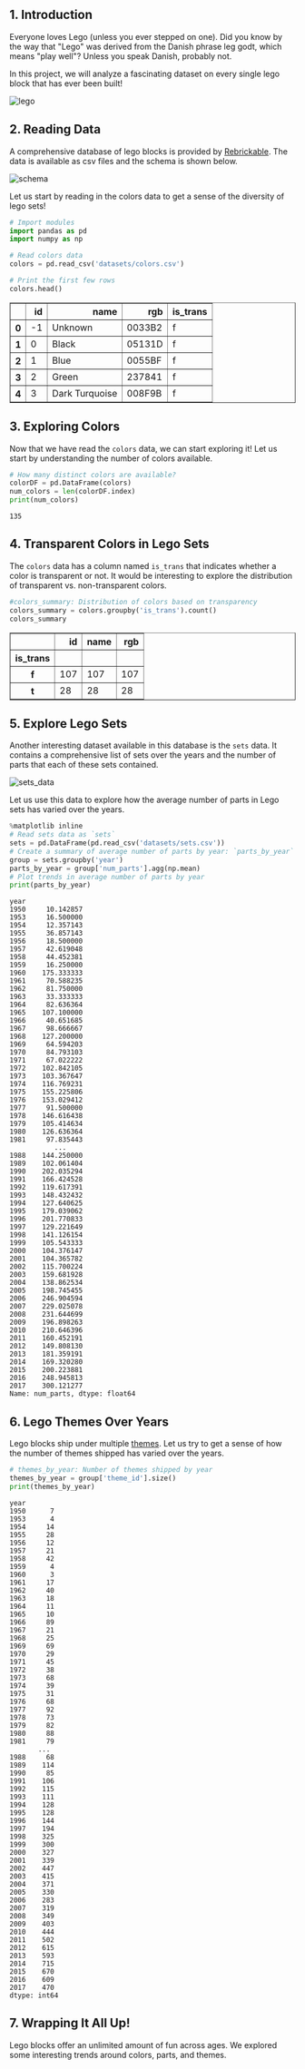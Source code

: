## 1. Introduction
<p>Everyone loves Lego (unless you ever stepped on one). Did you know by the way that "Lego" was derived from the Danish phrase leg godt, which means "play well"? Unless you speak Danish, probably not. </p>
<p>In this project, we will analyze a fascinating dataset on every single lego block that has ever been built!</p>
<p><img src="https://s3.amazonaws.com/assets.datacamp.com/production/project_10/datasets/lego-bricks.jpeg" alt="lego"></p>

## 2. Reading Data
<p>A comprehensive database of lego blocks is provided by <a href="https://rebrickable.com/downloads/">Rebrickable</a>. The data is available as csv files and the schema is shown below.</p>
<p><img src="https://s3.amazonaws.com/assets.datacamp.com/production/project_10/datasets/downloads_schema.png" alt="schema"></p>
<p>Let us start by reading in the colors data to get a sense of the diversity of lego sets!</p>


```python
# Import modules
import pandas as pd
import numpy as np

# Read colors data
colors = pd.read_csv('datasets/colors.csv')

# Print the first few rows
colors.head()
```




<div>
<table border="1" class="dataframe">
  <thead>
    <tr style="text-align: right;">
      <th></th>
      <th>id</th>
      <th>name</th>
      <th>rgb</th>
      <th>is_trans</th>
    </tr>
  </thead>
  <tbody>
    <tr>
      <th>0</th>
      <td>-1</td>
      <td>Unknown</td>
      <td>0033B2</td>
      <td>f</td>
    </tr>
    <tr>
      <th>1</th>
      <td>0</td>
      <td>Black</td>
      <td>05131D</td>
      <td>f</td>
    </tr>
    <tr>
      <th>2</th>
      <td>1</td>
      <td>Blue</td>
      <td>0055BF</td>
      <td>f</td>
    </tr>
    <tr>
      <th>3</th>
      <td>2</td>
      <td>Green</td>
      <td>237841</td>
      <td>f</td>
    </tr>
    <tr>
      <th>4</th>
      <td>3</td>
      <td>Dark Turquoise</td>
      <td>008F9B</td>
      <td>f</td>
    </tr>
  </tbody>
</table>
</div>



## 3. Exploring Colors
<p>Now that we have read the <code>colors</code> data, we can start exploring it! Let us start by understanding the number of colors available.</p>


```python
# How many distinct colors are available?
colorDF = pd.DataFrame(colors)
num_colors = len(colorDF.index)
print(num_colors)
```

    135
    

## 4. Transparent Colors in Lego Sets
<p>The <code>colors</code> data has a column named <code>is_trans</code> that indicates whether a color is transparent or not. It would be interesting to explore the distribution of transparent vs. non-transparent colors.</p>


```python
#colors_summary: Distribution of colors based on transparency
colors_summary = colors.groupby('is_trans').count()
colors_summary
```




<div>
<table border="1" class="dataframe">
  <thead>
    <tr style="text-align: right;">
      <th></th>
      <th>id</th>
      <th>name</th>
      <th>rgb</th>
    </tr>
    <tr>
      <th>is_trans</th>
      <th></th>
      <th></th>
      <th></th>
    </tr>
  </thead>
  <tbody>
    <tr>
      <th>f</th>
      <td>107</td>
      <td>107</td>
      <td>107</td>
    </tr>
    <tr>
      <th>t</th>
      <td>28</td>
      <td>28</td>
      <td>28</td>
    </tr>
  </tbody>
</table>
</div>



## 5. Explore Lego Sets
<p>Another interesting dataset available in this database is the <code>sets</code> data. It contains a comprehensive list of sets over the years and the number of parts that each of these sets contained. </p>
<p><img src="https://imgur.com/1k4PoXs.png" alt="sets_data"></p>
<p>Let us use this data to explore how the average number of parts in Lego sets has varied over the years.</p>


```python
%matplotlib inline
# Read sets data as `sets`
sets = pd.DataFrame(pd.read_csv('datasets/sets.csv'))
# Create a summary of average number of parts by year: `parts_by_year`
group = sets.groupby('year')
parts_by_year = group['num_parts'].agg(np.mean)
# Plot trends in average number of parts by year
print(parts_by_year)
```

    year
    1950     10.142857
    1953     16.500000
    1954     12.357143
    1955     36.857143
    1956     18.500000
    1957     42.619048
    1958     44.452381
    1959     16.250000
    1960    175.333333
    1961     70.588235
    1962     81.750000
    1963     33.333333
    1964     82.636364
    1965    107.100000
    1966     40.651685
    1967     98.666667
    1968    127.200000
    1969     64.594203
    1970     84.793103
    1971     67.022222
    1972    102.842105
    1973    103.367647
    1974    116.769231
    1975    155.225806
    1976    153.029412
    1977     91.500000
    1978    146.616438
    1979    105.414634
    1980    126.636364
    1981     97.835443
               ...    
    1988    144.250000
    1989    102.061404
    1990    202.035294
    1991    166.424528
    1992    119.617391
    1993    148.432432
    1994    127.640625
    1995    179.039062
    1996    201.770833
    1997    129.221649
    1998    141.126154
    1999    105.543333
    2000    104.376147
    2001    104.365782
    2002    115.700224
    2003    159.681928
    2004    138.862534
    2005    198.745455
    2006    246.904594
    2007    229.025078
    2008    231.644699
    2009    196.898263
    2010    210.646396
    2011    160.452191
    2012    149.808130
    2013    181.359191
    2014    169.320280
    2015    200.223881
    2016    248.945813
    2017    300.121277
    Name: num_parts, dtype: float64
    

## 6. Lego Themes Over Years
<p>Lego blocks ship under multiple <a href="https://shop.lego.com/en-US/Themes">themes</a>. Let us try to get a sense of how the number of themes shipped has varied over the years.</p>


```python
# themes_by_year: Number of themes shipped by year
themes_by_year = group['theme_id'].size()
print(themes_by_year)
```

    year
    1950      7
    1953      4
    1954     14
    1955     28
    1956     12
    1957     21
    1958     42
    1959      4
    1960      3
    1961     17
    1962     40
    1963     18
    1964     11
    1965     10
    1966     89
    1967     21
    1968     25
    1969     69
    1970     29
    1971     45
    1972     38
    1973     68
    1974     39
    1975     31
    1976     68
    1977     92
    1978     73
    1979     82
    1980     88
    1981     79
           ... 
    1988     68
    1989    114
    1990     85
    1991    106
    1992    115
    1993    111
    1994    128
    1995    128
    1996    144
    1997    194
    1998    325
    1999    300
    2000    327
    2001    339
    2002    447
    2003    415
    2004    371
    2005    330
    2006    283
    2007    319
    2008    349
    2009    403
    2010    444
    2011    502
    2012    615
    2013    593
    2014    715
    2015    670
    2016    609
    2017    470
    dtype: int64
    

## 7. Wrapping It All Up!
<p>Lego blocks offer an unlimited amount of fun across ages. We explored some interesting trends around colors, parts, and themes. </p>
